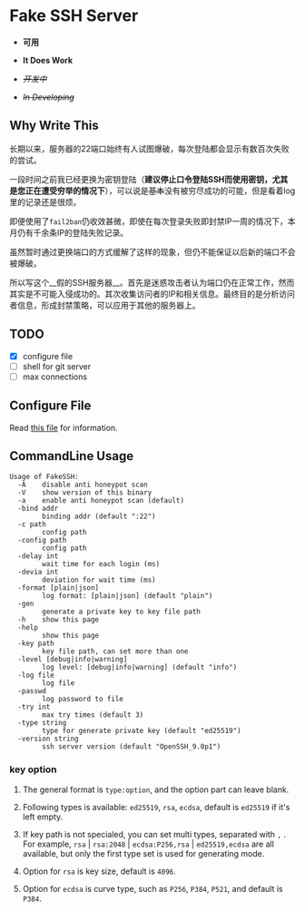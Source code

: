 # Fake SSH Server

* __可用__
* __It Does Work__

* ~~_开发中_~~
* ~~_In Developing_~~

## Why Write This

长期以来，服务器的22端口始终有人试图爆破，每次登陆都会显示有数百次失败的尝试。

一段时间之前我已经更换为密钥登陆（__建议停止口令登陆SSH而使用密钥，尤其是您正在遭受穷举的情况下__），可以说是~~基本~~没有被穷尽成功的可能，但是看着log里的记录还是很烦。

即便使用了`fail2ban`仍收效甚微，即使在每次登录失败即封禁IP一周的情况下，本月仍有千余条IP的登陆失败记录。

虽然暂时通过更换端口的方式缓解了这样的现象，但仍不能保证以后新的端口不会被爆破。

所以写这个__假的SSH服务器__。首先是迷惑攻击者认为端口仍在正常工作，然而其实是不可能入侵成功的。其次收集访问者的IP和相关信息。最终目的是分析访问者信息，形成封禁策略，可以应用于其他的服务器上。

## TODO

* [x] configure file
* [ ] shell for git server
* [ ] max connections

## Configure File

Read [this file](./conf/config.toml) for information.

## CommandLine Usage

```text
Usage of FakeSSH:
  -A    disable anti honeypot scan
  -V    show version of this binary
  -a    enable anti honeypot scan (default)
  -bind addr
        binding addr (default ":22")
  -c path
        config path
  -config path
        config path
  -delay int
        wait time for each login (ms)
  -devia int
        deviation for wait time (ms)
  -format [plain|json]
        log format: [plain|json] (default "plain")
  -gen
        generate a private key to key file path
  -h    show this page
  -help
        show this page
  -key path
        key file path, can set more than one
  -level [debug|info|warning]
        log level: [debug|info|warning] (default "info")
  -log file
        log file
  -passwd
        log password to file
  -try int
        max try times (default 3)
  -type string
        type for generate private key (default "ed25519")
  -version string
        ssh server version (default "OpenSSH_9.0p1")
```

### key option

1. The general format is `type:option`, and the option part can leave blank.

2. Following types is available: `ed25519`, `rsa`, `ecdsa`, default is `ed25519` if it's left empty.

3. If key path is not specialed, you can set multi types, separated with `,` . For example, `rsa` | `rsa:2048` | `ecdsa:P256,rsa` | `ed25519,ecdsa` are all available, but only the first type set is used for generating mode.

4. Option for `rsa` is key size, default is `4096`.

5. Option for `ecdsa` is curve type, such as `P256`, `P384`, `P521`, and default is `P384`.
